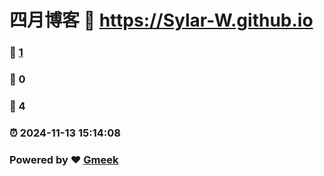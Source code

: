 # 四月博客 :link: https://Sylar-W.github.io 
### :page_facing_up: [1](https://Sylar-W.github.io/tag.html) 
### :speech_balloon: 0 
### :hibiscus: 4 
### :alarm_clock: 2024-11-13 15:14:08 
### Powered by :heart: [Gmeek](https://github.com/Meekdai/Gmeek)
